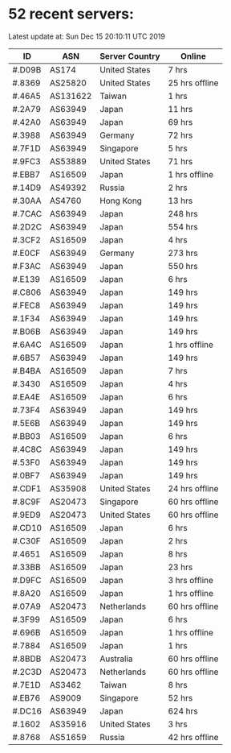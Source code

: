 # 52 recent servers:

Latest update at: Sun Dec 15 20:10:11 UTC 2019

| ID | ASN | Server Country | Online |
| -- | --- | -------------- | ------ |
| #.D09B | AS174 | United States | 7 hrs |
| #.8369 | AS25820 | United States | 25 hrs offline |
| #.46A5 | AS131622 | Taiwan | 1 hrs |
| #.2A79 | AS63949 | Japan | 11 hrs |
| #.42A0 | AS63949 | Japan | 69 hrs |
| #.3988 | AS63949 | Germany | 72 hrs |
| #.7F1D | AS63949 | Singapore | 5 hrs |
| #.9FC3 | AS53889 | United States | 71 hrs |
| #.EBB7 | AS16509 | Japan | 1 hrs offline |
| #.14D9 | AS49392 | Russia | 2 hrs |
| #.30AA | AS4760 | Hong Kong | 13 hrs |
| #.7CAC | AS63949 | Japan | 248 hrs |
| #.2D2C | AS63949 | Japan | 554 hrs |
| #.3CF2 | AS16509 | Japan | 4 hrs |
| #.E0CF | AS63949 | Germany | 273 hrs |
| #.F3AC | AS63949 | Japan | 550 hrs |
| #.E139 | AS16509 | Japan | 6 hrs |
| #.C806 | AS63949 | Japan | 149 hrs |
| #.FEC8 | AS63949 | Japan | 149 hrs |
| #.1F34 | AS63949 | Japan | 149 hrs |
| #.B06B | AS63949 | Japan | 149 hrs |
| #.6A4C | AS16509 | Japan | 1 hrs offline |
| #.6B57 | AS63949 | Japan | 149 hrs |
| #.B4BA | AS16509 | Japan | 7 hrs |
| #.3430 | AS16509 | Japan | 4 hrs |
| #.EA4E | AS16509 | Japan | 6 hrs |
| #.73F4 | AS63949 | Japan | 149 hrs |
| #.5E6B | AS63949 | Japan | 149 hrs |
| #.BB03 | AS16509 | Japan | 6 hrs |
| #.4C8C | AS63949 | Japan | 149 hrs |
| #.53F0 | AS63949 | Japan | 149 hrs |
| #.0BF7 | AS63949 | Japan | 149 hrs |
| #.CDF1 | AS35908 | United States | 24 hrs offline |
| #.8C9F | AS20473 | Singapore | 60 hrs offline |
| #.9ED9 | AS20473 | United States | 60 hrs offline |
| #.CD10 | AS16509 | Japan | 6 hrs |
| #.C30F | AS16509 | Japan | 2 hrs |
| #.4651 | AS16509 | Japan | 8 hrs |
| #.33BB | AS16509 | Japan | 23 hrs |
| #.D9FC | AS16509 | Japan | 3 hrs offline |
| #.8A20 | AS16509 | Japan | 1 hrs offline |
| #.07A9 | AS20473 | Netherlands | 60 hrs offline |
| #.3F99 | AS16509 | Japan | 6 hrs |
| #.696B | AS16509 | Japan | 1 hrs offline |
| #.7884 | AS16509 | Japan | 1 hrs |
| #.8BDB | AS20473 | Australia | 60 hrs offline |
| #.2C3D | AS20473 | Netherlands | 60 hrs offline |
| #.7E1D | AS3462 | Taiwan | 8 hrs |
| #.EB76 | AS9009 | Singapore | 52 hrs |
| #.DC16 | AS63949 | Japan | 624 hrs |
| #.1602 | AS35916 | United States | 3 hrs |
| #.8768 | AS51659 | Russia | 42 hrs offline |

